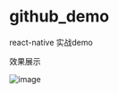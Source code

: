 # github_demo
react-native 实战demo




效果展示

![image](https://github.com/ml0107/github_demo/blob/master/js/github_demo_20190731.gif)
